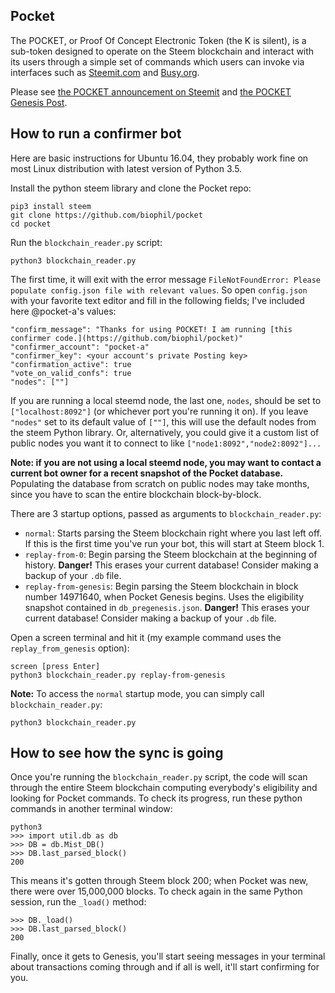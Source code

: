 ## Pocket 

The POCKET, or Proof Of Concept Electronic Token (the K is silent), is a sub-token designed to operate on the Steem blockchain and interact with its users through a simple set of commands which users can invoke via interfaces such as [Steemit.com](http://Steemit.com) and [Busy.org](https://busy.org).

Please see [the POCKET announcement on Steemit](https://steemit.com/pocket/@biophil/pocket-announcement) and [the POCKET Genesis Post](https://steemit.com/pocket/@biophil/genesis-pocket).

## How to run a confirmer bot

Here are basic instructions for Ubuntu 16.04, they probably work fine on most Linux distribution with latest version of Python 3.5.

Install the python steem library and clone the Pocket repo:

```
pip3 install steem
git clone https://github.com/biophil/pocket
cd pocket
```


Run the `blockchain_reader.py` script:
```
python3 blockchain_reader.py
```

The first time, it will exit with the error message `FileNotFoundError: Please populate config.json file with relevant values`.
So open `config.json` with your favorite text editor and fill in the following fields; I've included here @pocket-a's values:

```
"confirm_message": "Thanks for using POCKET! I am running [this confirmer code.](https://github.com/biophil/pocket)"
"confirmer_account": "pocket-a"
"confirmer_key": <your account's private Posting key>
"confirmation_active": true
"vote_on_valid_confs": true
"nodes": [""]
```

If you are running a local steemd node, the last one, `nodes`, should be set to `["localhost:8092"]` (or whichever port you're running it on). 
If you leave `"nodes"` set to its default value of `[""]`, this will use the default nodes from the steem Python library.
Or, alternatively, you could give it a custom list of public nodes you want it to connect to like
`["node1:8092","node2:8092"]...`

**Note: if you are not using a local steemd node, you may want to contact a current bot owner for a recent snapshot of the Pocket database.**
Populating the database from scratch on public nodes may take months, since you have to scan the entire blockchain block-by-block. 

There are 3 startup options, passed as arguments to `blockchain_reader.py`:
- `normal`: Starts parsing the Steem blockchain right where you last left off. If this is the first time you've run your bot, this will start at Steem block 1.
- `replay-from-0`: Begin parsing the Steem blockchain at the beginning of history. **Danger!** This erases your current database! Consider making a backup of your `.db` file.
- `replay-from-genesis`: Begin parsing the Steem blockchain in block number 14971640, when Pocket Genesis begins. Uses the eligibility snapshot contained in `db_pregenesis.json`. **Danger!** This erases your current database! Consider making a backup of your `.db` file.

Open a screen terminal and hit it (my example command uses the `replay_from_genesis` option):

```
screen [press Enter]
python3 blockchain_reader.py replay-from-genesis
```

**Note:** To access the `normal` startup mode, you can simply call `blockchain_reader.py`:

```
python3 blockchain_reader.py
```

## How to see how the sync is going
Once you're running the `blockchain_reader.py` script, the code will scan through the entire Steem blockchain computing everybody's eligibility and looking for Pocket commands. To check its progress, run these python commands in another terminal window:

```
python3
>>> import util.db as db
>>> DB = db.Mist_DB()
>>> DB.last_parsed_block()
200
```
This means it's gotten through Steem block 200; when Pocket was new, there were over 15,000,000 blocks.
To check again in the same Python session, run the `_load()` method:

```
>>> DB._load()
>>> DB.last_parsed_block()
200
```

Finally, once it gets to Genesis, you'll start seeing messages in your terminal about transactions coming through and if all is well, it'll start confirming for you.
